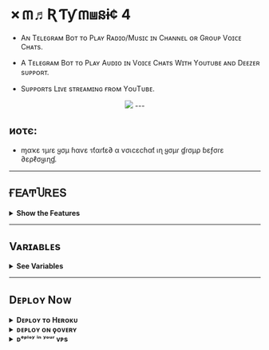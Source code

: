 # ✗៣♬ƦƬƴ៣⩏នɨ¢ 4

- Aɴ Tᴇʟᴇɢʀᴀᴍ Bᴏᴛ ᴛᴏ Pʟᴀʏ Rᴀᴅɪᴏ/Mᴜsɪᴄ ɪɴ Cʜᴀɴɴᴇʟ ᴏʀ Gʀᴏᴜᴘ Vᴏɪᴄᴇ Cʜᴀᴛs.

- A Tᴇʟᴇɢʀᴀᴍ Bᴏᴛ ᴛᴏ Pʟᴀʏ Aᴜᴅɪᴏ ɪɴ Vᴏɪᴄᴇ Cʜᴀᴛs Wɪᴛʜ Yᴏᴜᴛᴜʙᴇ ᴀɴᴅ Dᴇᴇᴢᴇʀ sᴜᴘᴘᴏʀᴛ.

- Sᴜᴘᴘᴏʀᴛs Lɪᴠᴇ sᴛʀᴇᴀᴍɪɴɢ ғʀᴏᴍ YᴏᴜTᴜʙᴇ.

<p align="center">
  <img src="https://telegra.ph/file/3aa55e7efe0fabf05da4e.jpg">
---

## иοτє:

- ɱαҡε รµɾε ყσµ ɦαѵε รƭαɾƭε∂ α ѵσเcεcɦαƭ เɳ ყσµɾ ɠɾσµρ ɓεƒσɾε ∂ερℓσყเɳɠ.
---

## ҒᎬᎪͲႮᎡᎬՏ

<details>
  <summary><b>Show the Features</b></summary>
<br/>

- ᴘʟᴀʏʟɪsᴛ, ϙᴜᴇᴜᴇ

- ᴄʜᴀɴɢᴇ ᴠᴏɪᴄᴇᴄʜᴀᴛ ᴛɪᴛʟᴇ ᴛᴏ ᴄᴜʀʀᴇɴᴛ ᴘʟᴀʏɪɴɢ sᴏɴɢ ɴᴀᴍᴇ.

- sᴜᴘᴘᴏʀᴛs ʟɪᴠᴇ sᴛʀᴇᴀᴍɪɴɢ ғʀᴏᴍ ʏᴏᴜᴛᴜʙᴇ

- sᴜᴘᴘᴏʀᴛs ʙᴏᴛʜ ᴅᴇᴇᴢᴇʀ ᴀɴᴅ ʏᴏᴜᴛᴜʙᴇ ᴛᴏ sᴇᴀʀᴄʜ sᴏɴɢs.

- ᴘʟᴀʏ ғʀᴏᴍ ᴛᴇʟᴇɢʀᴀᴍ ғɪʟᴇ sᴜᴘᴘᴏʀᴛᴇᴅ.

- sᴛᴀʀᴛs ʀᴀᴅɪᴏ ᴀғᴛᴇʀ ɪғ ɴᴏ sᴏɴɢs ɪɴ ᴘʟᴀʏʟɪsᴛ.

- ᴀᴜᴛᴏᴍᴀᴛɪᴄᴀʟʟʏ ᴅᴏᴡɴʟᴏᴀᴅs ᴀᴜᴅɪᴏ ғᴏʀ ᴛʜᴇ ғɪʀsᴛ ᴛᴡᴏ ᴛʀᴀᴄᴋs ɪɴ ᴛʜᴇ ᴘʟᴀʏʟɪsᴛ ᴛᴏ ᴇɴsᴜʀᴇ sᴍᴏᴏᴛʜ ᴘʟᴀʏɪɴɢ

- ᴀᴜᴛᴏᴍᴀᴛɪᴄ ʀᴇsᴛᴀʀᴛ ᴇᴠᴇɴ ɪғ ʜᴇʀᴏᴋᴜ ʀᴇsᴛᴀʀᴛs.
</details>

---

## Vᴀʀɪᴀʙʟᴇs
<details>
  <summary><b>See Variables</b></summary>
<br/>

### Pre Requisites 
- `API_ID` : Get from [my.telegram.org](https://my.telegram.org/app) or [@UsetTGzKBot](https://telegram.dog/UseTGzKBot)
- `API_HASH` : Get from [my.telegram.org](https://my.telegram.org/app) or [@UseTGzKBot](https://telegram.dog/UseTGzKBot)
- `BOT_TOKEN` : Get From [@Botfather](https://telegram.dog/BotFather)
- `SESSION_STRING` : Generate From here [![GenerateStringName](https://img.shields.io/badge/repl.it-generateStringName-yellowgreen)](https://replit.com/@ZauteKm/GenerateStringSession)
- `CHAT` : ID of Channel/Group where the bot plays Music.
- `LOG_GROUP` : Group to send Playlist, if CHAT is a Group
- `ADMINS` : ID of users who can use admin commands.
- `ARQ_API` : Get it for free from [@ARQRobot](https://telegram.dog/ARQRobot), This is required for /dplay to work.
- `STREAM_URL` : Stream URL of radio station or a youtube live video to stream when the bot starts or with /radio command. Some Streaming Links [Click here.](https://t.me/c/1481808444/143)
- `MAXIMUM_DURATION` : Maximum duration of song to play.(Optional)
- `REPLY_MESSAGE` : A reply to those who message the USER account in PM. Leave it blank if you do not need this feature. 
- `ADMIN_ONLY` : Pass `Y` If you want to make /play and /dplay commands only for admins of `CHAT`. By default `N` /play and /dplay is available for all.

</details>

---

## Dᴇᴘʟᴏʏ Nᴏᴡ

<details><summary><b>Dᴇᴘʟᴏʏ ᴛᴏ Hᴇʀᴏᴋᴜ</b></summary>
<p>
<br>
<a href="https://heroku.com/deploy?template=https://github.com/S780821/Xmarty_Music_4">
  <img src="https://www.herokucdn.com/deploy/button.svg" alt="Deploy">


</a>
</p>
</details>

<details>
  <summary><b>ᴅᴇᴘʟᴏʏ ᴏɴ ϙᴏᴠᴇʀʏ</b></summary>
<br/>

<p align="left">
<a href="https://console.qovery.com">
     <img height="30px" src="https://img.shields.io/badge/Deploy%20to%20Qovery-blueviolet?style=for-the-badge&logo=qovery">
  </a>
</p>


</a>
</p>

</details>

<details>
  <summary><b>ᴅᵉᵖˡᵒʸ ⁱⁿ ʸᵒᵘʳ ᴠᴘs</b></summary>
<br/>

```sh
git clone https://github.com/S780821/Xmarty_Music_4
cd Xmarty_Music_4
pip3 install -r requirements.txt
# <Create Variables appropriately>
python3 main.py
```

</ᴅᴇᴛᴀɪʟs>

---

## ᏟϴᎷᎷᎪΝᎠՏ
<details><summary><b>How to Use..!</b></summary>
<p>
<br>

- Enable the worker after deploy the project to Heroku.

- Bot will starts radio automatically in given `CHAT` with given `STREAM_URL` after deploy.(24*7 Music even if heroku restarts, radio stream restarts automatically).

- To play a song use /play as a reply to audio file or a youtube link.

- Use /play <song name> to play song from youtube and /dplay <song name> to play from Deezer.

- Use /help to know about other commands.

---

#### Sᴜᴘᴘᴏʀᴛ
Join Now Telegram [XMARTY MUSIC](https://t.me/Xmarty_Support)

## ʀᴇϙᴜɪʀᴇᴍᴇɴᴛs

- Python 3.6 or higher.
- A
  [Telegram API key](https://docs.pyrogram.org/intro/quickstart#enjoy-the-api)
  and a Telegram account.
- [FFmpeg Python](https://www.ffmpeg.org/)
- Telegram [String Session](http://t.me/UsePyrogramBot) of the account.
- Userbot Needs To Be Admin In The Channel or Group.
- Must Start A Voice Chat In Channel/Group Before Running The Bot.

## Lɪᴄᴇɴsᴇ
```sh
XMARTY MUSIC Player, Telegram Voice Chat Userbot
Copyright (C) 2021  Legend Salim

This program is free software: you can redistribute it and/or modify
it under the terms of the GNU Affero General Public License as published by
the Free Software Foundation, either version 3 of the License, or
(at your option) any later version.

This program is distributed in the hope that it will be useful,
but WITHOUT ANY WARRANTY; without even the implied warranty of
MERCHANTABILITY or FITNESS FOR A PARTICULAR PURPOSE.  See the
GNU Affero General Public License for more details.

You should have received a copy of the GNU Affero General Public License
along with this program.  If not, see <https://www.gnu.org/licenses/>
```

---

## Credits
ͲᎻᎪΝᏦՏ ҒϴᎡ ႮՏᏆΝᏀ ᎷᎽ ᎡᎬᏢϴ
